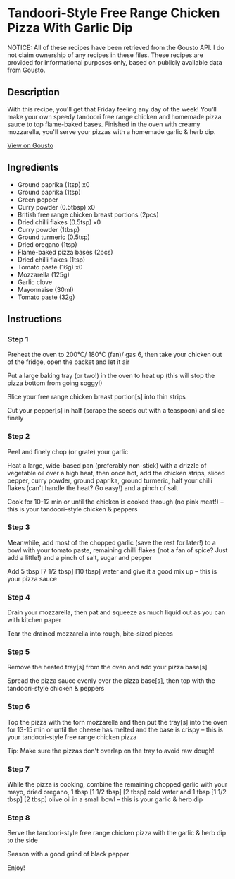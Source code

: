 # Tandoori-Style Free Range Chicken Pizza With Garlic Dip

NOTICE: All of these recipes have been retrieved from the Gousto API. I do not claim ownership of any recipes in these files. These recipes are provided for informational purposes only, based on publicly available data from Gousto.

## Description

With this recipe, you'll get that Friday feeling any day of the week! You'll make your own speedy tandoori free range chicken and homemade pizza sauce to top flame-baked bases. Finished in the oven with creamy mozzarella, you'll serve your pizzas with a homemade garlic & herb dip.

[View on Gousto](https://www.gousto.co.uk/recipes/cookbook/tandoori-free-range-chicken-style-pizza-with-garlic-herb-dip)

## Ingredients

- Ground paprika (1tsp) x0
- Ground paprika (1tsp)
- Green pepper
- Curry powder (0.5tbsp) x0
- British free range chicken breast portions (2pcs)
- Dried chilli flakes (0.5tsp) x0
- Curry powder (1tbsp)
- Ground turmeric (0.5tsp)
- Dried oregano (1tsp)
- Flame-baked pizza bases (2pcs)
- Dried chilli flakes (1tsp)
- Tomato paste (16g) x0
- Mozzarella (125g)
- Garlic clove
- Mayonnaise (30ml)
- Tomato paste (32g)

## Instructions


### Step 1

Preheat the oven to 200°C/ 180°C (fan)/ gas 6, then take your chicken out of the fridge, open the packet and let it air

Put a large baking tray (or two!) in the oven to heat up (this will stop the pizza bottom from going soggy!)

Slice your free range chicken breast portion[s] into thin strips

Cut your pepper[s] in half (scrape the seeds out with a teaspoon) and slice finely


### Step 2

Peel and finely chop (or grate) your garlic

Heat a large, wide-based pan (preferably non-stick) with a drizzle of vegetable oil over a high heat, then once hot, add the chicken strips, sliced pepper, curry powder, ground paprika, ground turmeric, half your chilli flakes (can't handle the heat? Go easy!) and a pinch of salt

Cook for 10-12 min or until the chicken is cooked through (no pink meat!) – this is your tandoori-style chicken & peppers


### Step 3

Meanwhile, add most of the chopped garlic (save the rest for later!) to a bowl with your tomato paste, remaining chilli flakes (not a fan of spice? Just add a little!) and a pinch of salt, sugar and pepper

Add 5<span class="text-danger"> </span>tbsp <span class="text-purple">[7 1/2 tbsp]</span> <span class="text-danger">[10 tbsp]</span> water and give it a good mix up – this is your pizza sauce


### Step 4

Drain your mozzarella, then pat and squeeze as much liquid out as you can with kitchen paper

Tear the drained mozzarella into rough, bite-sized pieces


### Step 5

Remove the heated tray[s] from the oven and add your pizza base[s]

Spread the pizza sauce evenly over the pizza base[s], then top with the tandoori-style chicken & peppers


### Step 6

Top the pizza with the torn mozzarella and then put the tray[s] into the oven for 13-15 min or until the cheese has melted and the base is crispy – this is your tandoori-style free range chicken pizza

Tip: Make sure the pizzas don't overlap on the tray to avoid raw dough!


### Step 7

While the pizza is cooking, combine the remaining chopped garlic with your mayo, dried oregano, 1 tbsp<span class="text-purple"> [1 1/2 tbsp]</span> <span class="text-danger">[2 tbsp]</span> cold water and 1<span class="text-danger"> </span>tbsp <span class="text-purple">[1 1/2 tbsp]</span> <span class="text-danger">[2 tbsp]</span> olive oil in a small bowl – this is your garlic & herb dip

### Step 8

Serve the tandoori-style free range chicken pizza with the garlic & herb dip to the side

Season with a good grind of black pepper

Enjoy!

